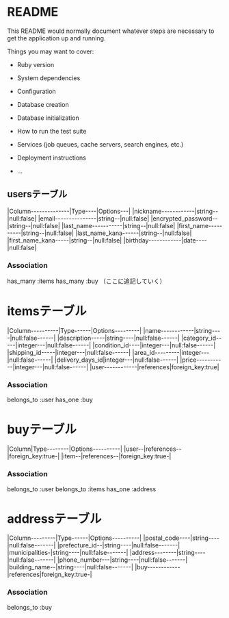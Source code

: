 # README

This README would normally document whatever steps are necessary to get the
application up and running.

Things you may want to cover:

* Ruby version

* System dependencies

* Configuration

* Database creation

* Database initialization

* How to run the test suite

* Services (job queues, cache servers, search engines, etc.)

* Deployment instructions

* ...

## usersテーブル 

|Column--------------|Type----|Options---|
|nickname------------|string--|null:false|
|email---------------|string--|null:false|
|encrypted_password--|string--|null:false|
|last_name-----------|string--|null:false|
|first_name----------|string--|null:false|
|last_name_kana------|string--|null:false|
|first_name_kana-----|string--|null:false|
|birthday------------|date----|null:false|
### Association
has_many :items
has_many :buy
（ここに追記していく）

# itemsテーブル 
|Column----------|Type------|Options---------|
|name------------|string----|null:false------|
|description-----|string----|null:false------|
|category_id-----|integer---|null:false------|
|condition_id----|integer---|null:false------|
|shipping_id-----|integer---|null:false------|
|area_id---------|integer---|null:false------|
|delivery_days_id|integer---|null:false------|
|price-----------|integer---|null:false------|
|user------------|references|foreign_key:true|
### Association
belongs_to :user
has_one :buy

# buyテーブル 
|Column|Type--------|Options----------|
|user--|references--|foreign_key:true-|
|item--|references--|foreign_key:true-|
### Association
belongs_to :user
belongs_to :items
has_one :address

# addressテーブル 
|Column---------|Type------|Options----------|
|postal_code----|string----|null:false-------|
|prefecture_id--|string----|null:false-------|
|municipalities-|string----|null:false-------|
|address--------|string----|null:false-------|
|phone_number---|string----|null:false-------|
|building_name--|string----|null:false-------|
|buy------------|references|foreign_key:true-|

### Association
belongs_to :buy